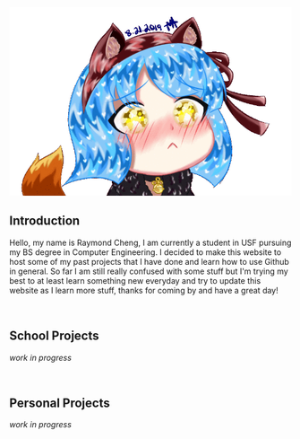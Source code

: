 ![sad_ari](https://raw.githubusercontent.com/raymondc1/raymondc1-github-page/master/images/sad_ari_gif_00.gif)

## Introduction
Hello, my name is Raymond Cheng, I am currently a student in USF pursuing my BS degree in Computer Engineering. I decided to make this website to host some of my past projects that I have done and learn how to use Github in general. So far I am still really confused with some stuff but I'm trying my best to at least learn something new everyday and try to update this website as I learn more stuff, thanks for coming by and have a great day!

<br>

## School Projects
_work in progress_

<br>

## Personal Projects
_work in progress_
